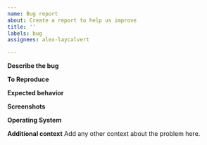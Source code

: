 ```yaml
---
name: Bug report
about: Create a report to help us improve
title: ''
labels: bug
assignees: alex-laycalvert

---
```


**Describe the bug**


**To Reproduce**

**Expected behavior**

**Screenshots**

**Operating System**

**Additional context**
Add any other context about the problem here.

